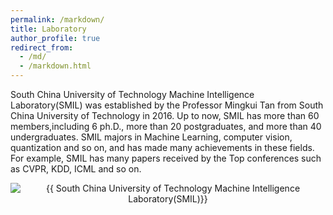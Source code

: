 ```yaml
---
permalink: /markdown/
title: Laboratory
author_profile: true
redirect_from: 
  - /md/
  - /markdown.html
---
```

South China University of Technology Machine Intelligence Laboratory(SMIL) was established by the Professor Mingkui Tan from South China University of Technology in 2016. Up to now, SMIL has more than 60 members,including 6 ph.D., more than 20 postgraduates, and more than 40 undergraduates. SMIL majors in Machine Learning, computer vision, quantization and so on, and has made many achievements in these fields. For example, SMIL has many papers received by the Top conferences such as CVPR, KDD, ICML and so on.

<div align="center"><img src="{{ "lab_logo.png" | prepend: "/images/" | prepend: base_path }}" class="lab_logo" alt="{{ South China University of Technology Machine Intelligence Laboratory(SMIL)}}"></div> 
